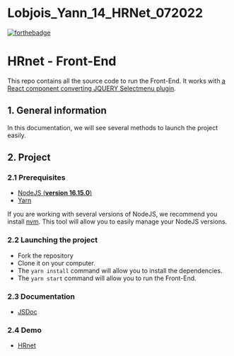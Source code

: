 # Lobjois_Yann_14_HRNet_072022

[![forthebadge](https://forthebadge.com/images/badges/made-with-javascript.svg)](https://forthebadge.com)

# HRnet - Front-End

This repo contains all the source code to run the Front-End. It works with [a React component converting JQUERY Selectmenu plugin](https://github.com/Lob2018/Lobjois_Yann_14_code_plugin_jQuery_072022).

## 1. General information

In this documentation, we will see several methods to launch the project easily.

## 2. Project

### 2.1 Prerequisites

- [NodeJS (**version 16.15.0**)](https://nodejs.org/en/)
- [Yarn](https://yarnpkg.com/)

If you are working with several versions of NodeJS, we recommend you install [nvm](https://github.com/nvm-sh/nvm). This tool will allow you to easily manage your NodeJS versions.

### 2.2 Launching the project

- Fork the repository
- Clone it on your computer.
- The `yarn install` command will allow you to install the dependencies.
- The `yarn start` command will allow you to run the Front-End.

### 2.3 Documentation

- [JSDoc](https://lob2018.github.io/Lobjois_Yann_14_code_plugin_jQuery_072022/)

### 2.4 Demo

- [HRnet](https://hrnet-lob2018.netlify.app/)

